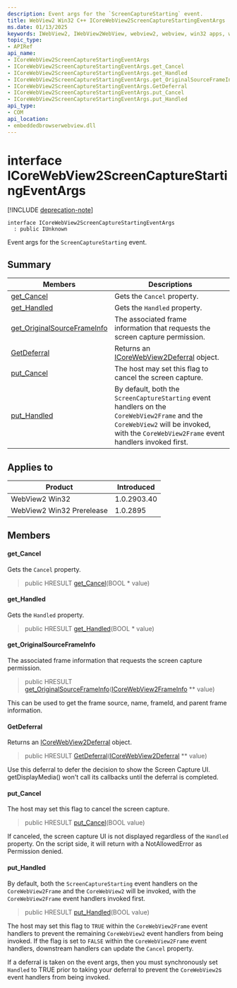 ```yaml
---
description: Event args for the `ScreenCaptureStarting` event.
title: WebView2 Win32 C++ ICoreWebView2ScreenCaptureStartingEventArgs
ms.date: 01/13/2025
keywords: IWebView2, IWebView2WebView, webview2, webview, win32 apps, win32, edge, ICoreWebView2, ICoreWebView2Controller, browser control, edge html, ICoreWebView2ScreenCaptureStartingEventArgs
topic_type: 
- APIRef
api_name:
- ICoreWebView2ScreenCaptureStartingEventArgs
- ICoreWebView2ScreenCaptureStartingEventArgs.get_Cancel
- ICoreWebView2ScreenCaptureStartingEventArgs.get_Handled
- ICoreWebView2ScreenCaptureStartingEventArgs.get_OriginalSourceFrameInfo
- ICoreWebView2ScreenCaptureStartingEventArgs.GetDeferral
- ICoreWebView2ScreenCaptureStartingEventArgs.put_Cancel
- ICoreWebView2ScreenCaptureStartingEventArgs.put_Handled
api_type:
- COM
api_location:
- embeddedbrowserwebview.dll
---
```


# interface ICoreWebView2ScreenCaptureStartingEventArgs

[!INCLUDE [deprecation-note](../includes/deprecation-note.md)]

```
interface ICoreWebView2ScreenCaptureStartingEventArgs
  : public IUnknown
```

Event args for the `ScreenCaptureStarting` event.

## Summary

 Members                        | Descriptions
--------------------------------|---------------------------------------------
[get_Cancel](#get_cancel) | Gets the `Cancel` property.
[get_Handled](#get_handled) | Gets the `Handled` property.
[get_OriginalSourceFrameInfo](#get_originalsourceframeinfo) | The associated frame information that requests the screen capture permission.
[GetDeferral](#getdeferral) | Returns an [ICoreWebView2Deferral](icorewebview2deferral.md#icorewebview2deferral) object.
[put_Cancel](#put_cancel) | The host may set this flag to cancel the screen capture.
[put_Handled](#put_handled) | By default, both the `ScreenCaptureStarting` event handlers on the `CoreWebView2Frame` and the `CoreWebView2` will be invoked, with the `CoreWebView2Frame` event handlers invoked first.

## Applies to

Product                         | Introduced
--------------------------------|---------------------------------------------
WebView2 Win32            |    1.0.2903.40
WebView2 Win32 Prerelease |    1.0.2895

## Members

#### get_Cancel

Gets the `Cancel` property.

> public HRESULT [get_Cancel](#get_cancel)(BOOL * value)

#### get_Handled

Gets the `Handled` property.

> public HRESULT [get_Handled](#get_handled)(BOOL * value)

#### get_OriginalSourceFrameInfo

The associated frame information that requests the screen capture permission.

> public HRESULT [get_OriginalSourceFrameInfo](#get_originalsourceframeinfo)([ICoreWebView2FrameInfo](icorewebview2frameinfo.md#icorewebview2frameinfo) ** value)

This can be used to get the frame source, name, frameId, and parent frame information.

#### GetDeferral

Returns an [ICoreWebView2Deferral](icorewebview2deferral.md#icorewebview2deferral) object.

> public HRESULT [GetDeferral](#getdeferral)([ICoreWebView2Deferral](icorewebview2deferral.md#icorewebview2deferral) ** value)

Use this deferral to defer the decision to show the Screen Capture UI. getDisplayMedia() won't call its callbacks until the deferral is completed.

#### put_Cancel

The host may set this flag to cancel the screen capture.

> public HRESULT [put_Cancel](#put_cancel)(BOOL value)

If canceled, the screen capture UI is not displayed regardless of the `Handled` property. On the script side, it will return with a NotAllowedError as Permission denied.

#### put_Handled

By default, both the `ScreenCaptureStarting` event handlers on the `CoreWebView2Frame` and the `CoreWebView2` will be invoked, with the `CoreWebView2Frame` event handlers invoked first.

> public HRESULT [put_Handled](#put_handled)(BOOL value)

The host may set this flag to `TRUE` within the `CoreWebView2Frame` event handlers to prevent the remaining `CoreWebView2` event handlers from being invoked. If the flag is set to `FALSE` within the `CoreWebView2Frame` event handlers, downstream handlers can update the `Cancel` property.

If a deferral is taken on the event args, then you must synchronously set `Handled` to TRUE prior to taking your deferral to prevent the `CoreWebView2`s event handlers from being invoked.

